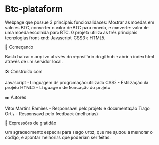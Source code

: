 # Btc-plataform

Webpage que possue 3 principais funcionalidades: Mostrar as moedas em valores BTC, converter o valor de BTC para moeda, e converter valor de uma moeda escolhida para BTC.
O projeto utiliza as três principais tecnologias front-end: Javascript, CSS3 e HTML5.

🚀 Começando

Basta baixar o arquivo através do repositório do github e abrir o index.html através de um servidor local.

🛠️ Construído com

Javascript - Linguagem de programação utilizado
CSS3 - Estilização da projeto
HTML5 - Linguagem de Marcação do projeto


✒️ Autores

Vitor Martins Ramires - Responsavel pelo projeto e documentação
Tiago Ortiz - Responsavel pelo feedback (melhorias)


🎁 Expressões de gratidão

Um agradecimento especial para Tiago Ortiz, que me ajudou a melhorar o código, e apontar melhorias que poderiam ser feitas.
